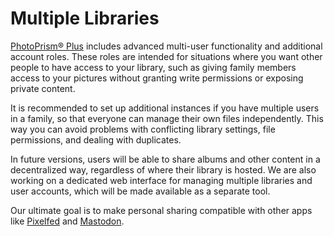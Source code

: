 # Multiple Libraries

[PhotoPrism® Plus](https://www.photoprism.app/editions#compare) includes advanced multi-user functionality and additional account roles. These roles are intended for situations where you want other people to have access to your library, such as giving family members access to your pictures without granting write permissions or exposing private content.

It is recommended to set up additional instances if you have multiple users in a family, so that everyone can manage their own files independently. This way you can avoid problems with conflicting library settings, file permissions, and dealing with duplicates.

In future versions, users will be able to share albums and other content in a decentralized way, regardless of where their library is hosted. We are also working on a dedicated web interface for managing multiple libraries and user accounts, which will be made available as a separate tool.

Our ultimate goal is to make personal sharing compatible with other apps like [Pixelfed](https://pixelfed.org/) and [Mastodon](https://joinmastodon.org/).
